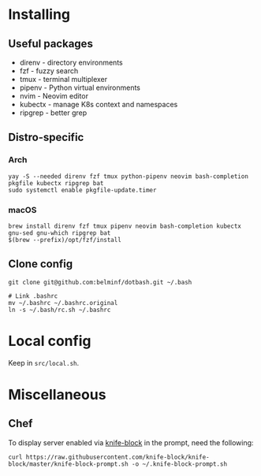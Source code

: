 # Installing

## Useful packages
* direnv - directory environments
* fzf - fuzzy search
* tmux - terminal multiplexer
* pipenv - Python virtual environments
* nvim - Neovim editor
* kubectx - manage K8s context and namespaces
* ripgrep - better grep

## Distro-specific
### Arch
```
yay -S --needed direnv fzf tmux python-pipenv neovim bash-completion pkgfile kubectx ripgrep bat
sudo systemctl enable pkgfile-update.timer
```

### macOS
```
brew install direnv fzf tmux pipenv neovim bash-completion kubectx gnu-sed gnu-which ripgrep bat
$(brew --prefix)/opt/fzf/install
```
## Clone config
```
git clone git@github.com:belminf/dotbash.git ~/.bash

# Link .bashrc
mv ~/.bashrc ~/.bashrc.original
ln -s ~/.bash/rc.sh ~/.bashrc
```

# Local config
Keep in `src/local.sh`.

# Miscellaneous
## Chef
To display server enabled via [knife-block](https://github.com/knife-block/knife-block) in the prompt, need the following:

```
curl https://raw.githubusercontent.com/knife-block/knife-block/master/knife-block-prompt.sh -o ~/.knife-block-prompt.sh
```
